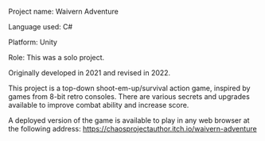 Project name: Waivern Adventure

Language used: C#

Platform: Unity

Role: This was a solo project.

Originally developed in 2021 and revised in 2022.

This project is a top-down shoot-em-up/survival action game, inspired by games from 8-bit retro consoles. There are various secrets and upgrades available to improve combat ability and increase score.

A deployed version of the game is available to play in any web browser at the following address: https://chaosprojectauthor.itch.io/waivern-adventure

